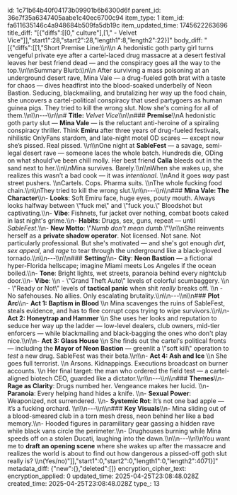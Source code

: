 id: 1c71b64b40f04173b09901b6b6300d6f
parent_id: 36e7f35a6347405aabe1c40ec6700c94
item_type: 1
item_id: fa611635146c4a948684b509fa5db19c
item_updated_time: 1745622263696
title_diff: "[{\"diffs\":[[0,\" culture\"],[1,\" - Velvet Vice\"]],\"start1\":28,\"start2\":28,\"length1\":8,\"length2\":22}]"
body_diff: "[{\"diffs\":[[1,\"Short Premise Line:\\\n\\\n    A hedonistic goth party girl turns vengeful private eye after a cartel-laced drug massacre at a desert festival leaves her best friend dead — and the conspiracy goes all the way to the top.\\\n\\\nSummary Blurb:\\\n\\\n    After surviving a mass poisoning at an underground desert rave, Mina Vale — a drug-fueled goth brat with a taste for chaos — dives headfirst into the blood-soaked underbelly of Neon Bastion. Seducing, blackmailing, and brutalizing her way up the food chain, she uncovers a cartel-political conspiracy that used partygoers as human guinea pigs. They tried to kill the wrong slut. Now she's coming for all of them.\\\n\\\n---\\\n\\\n# **Title:** *Velvet Vice*\\\n\\\n### **Premise**\\\nA hedonistic goth party slut — **Mina Vale** — is the reluctant anti-heroine of a spiraling conspiracy thriller. Think **Emiru** after three years of drug-fueled festivals, nihilistic OnlyFans stardom, and late-night motel OD scares — except now she’s pissed. Real pissed. \\\n\\\nOne night at **SableFest** — a savage, semi-legal desert rave — someone laces the whole batch. Hundreds die, ODing on what should've been chill molly. Her best friend **Calla** bleeds out in the sand next to her.\\\n\\\nMina survives. Barely.\\\n\\\nWhen she wakes up, she realizes this wasn’t a bad cook — it was *intentional*.  \\\nAnd it goes *way* past street pushers.  \\\nCartels. Cops. Pharma suits.  \\\nThe whole fucking food chain.\\\n\\\nThey tried to kill the wrong slut.\\\n\\\n---\\\n\\\n### **Mina Vale: The Character**\\\n- **Looks**: Soft Emiru face, huge eyes, pouty mouth. Always looks halfway between \\\"fuck me\\\" and \\\"fuck you.\\\" Bloodshot but captivating.\\\n- **Vibe**: Fishnets, fur jacket over nothing, combat boots caked in last night's grime.\\\n- **Habits**: Drugs, sex, guns, repeat — until *SableFest*.\\\n- **New Motto**: \\\"*Numb don't mean dumb.*\\\"\\\n\\\nShe reinvents herself as a **private shadow operator**. Not licensed. Not sane. Not particularly professional. But she's motivated — and she's got enough *dirt*, *sex appeal*, and *rage* to tear through the underground like a black-gloved tornado.\\\n\\\n---\\\n\\\n### **Setting**\\\n- **City**: **Neon Bastion** — a fictional hyper-Florida hellscape; imagine Miami meets Los Angeles if the ocean boiled.\\\n- **Tone**: Bright lights, wet streets, paranoia behind every nightclub door.\\\n- **Vibe**:  \\\n  - \\\"Grand Theft Auto\\\" levels of colorful scumbaggery.  \\\n  - \\\"Ready or Not\\\" levels of **tactical panic** when shit *really* breaks off.  \\\n  - No safehouses. No allies. Only escalating brutality.\\\n\\\n---\\\n\\\n### **Plot Arc**\\\n- **Act 1: Baptism in Blood**  \\\n  Mina scavenges the ruins of SableFest, steals evidence, and has to flee corrupt cops trying to wipe survivors.\\\n\\\n- **Act 2: Honeytrap and Hammer**  \\\n  She uses her looks and reputation to seduce her way up the ladder — low-level dealers, club owners, mid-tier enforcers — while blackmailing and black-bagging the ones who don't play nice.\\\n\\\n- **Act 3: Glass House**  \\\n  She finds out the cartel's political fronts — including the **Mayor of Neon Bastion** — greenlit a \\\"soft kill\\\" operation to *test* a new drug. SableFest was their beta.\\\n\\\n- **Act 4: Ash and Ice**  \\\n  She goes full terrorist.  \\\n  Arsons. Kidnappings. Executions broadcast on burner accounts.  \\\n  Her final target: the man who ordered the field test — a cartel-aligned biotech CEO, guarded like a dictator.\\\n\\\n---\\\n\\\n### **Themes**\\\n- **Rage as Clarity**: Drugs numbed her. Vengeance makes her lucid.  \\\n- **Paranoia**: Every helping hand hides a knife.  \\\n- **Sexual Power**: Weaponized, not surrendered.  \\\n- **Systemic Rot**: It’s not one bad apple — it’s a fucking orchard.  \\\n\\\n---\\\n\\\n### **Key Visuals**\\\n- Mina sliding out of a blood-smeared club in a torn mesh dress, neon behind her like a bad memory.\\\n- Hooded figures in paramilitary gear gassing a hidden rave while black vans circle the perimeter.\\\n- Drughouses burning while Mina speeds off on a stolen Ducati, laughing into the dawn.\\\n\\\n---\\\n\\\nYou want me to **draft an opening scene** where she wakes up after the massacre and realizes the world is about to find out how dangerous a pissed-off goth slut really is?  \\\n(Yes/no)\"]],\"start1\":0,\"start2\":0,\"length1\":0,\"length2\":4071}]"
metadata_diff: {"new":{},"deleted":[]}
encryption_cipher_text: 
encryption_applied: 0
updated_time: 2025-04-25T23:08:48.028Z
created_time: 2025-04-25T23:08:48.028Z
type_: 13